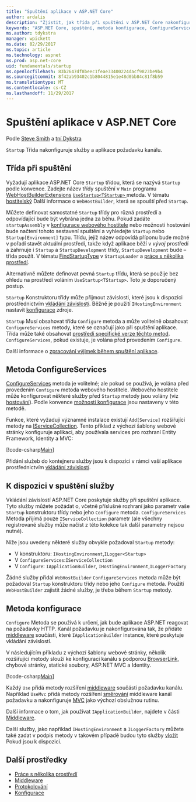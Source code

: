 ```yaml
---
title: "Spuštění aplikace v ASP.NET Core"
author: ardalis
description: "Zjistit, jak třída při spuštění v ASP.NET Core nakonfiguruje služby a aplikace požadavku kanálu."
keywords: "ASP.NET Core, spuštění, metoda konfigurace, ConfigureServices – metoda"
ms.author: tdykstra
manager: wpickett
ms.date: 02/29/2017
ms.topic: article
ms.technology: aspnet
ms.prod: asp.net-core
uid: fundamentals/startup
ms.openlocfilehash: 83b2647df8beec1feae33400224dacf9823be9b4
ms.sourcegitcommit: 8f42ab93402c1b8044815e1e48d0bb84c81f8b59
ms.translationtype: MT
ms.contentlocale: cs-CZ
ms.lasthandoff: 11/29/2017
---
```

# <a name="application-startup-in-aspnet-core"></a>Spuštění aplikace v ASP.NET Core

Podle [Steve Smith](https://ardalis.com/) a [tní Dykstra](https://github.com/tdykstra/)

`Startup` Třída nakonfiguruje služby a aplikace požadavku kanálu.

## <a name="the-startup-class"></a>Třída při spuštění

Vyžadují aplikace ASP.NET Core `Startup` třídou, která se nazývá `Startup` podle konvence. Zadejte název třídy spuštění v `Main` programu [WebHostBuilderExtensions](https://docs.microsoft.com/aspnet/core/api/microsoft.aspnetcore.hosting.webhostbuilderextensions) [ `UseStartup<TStartup>` ](https://docs.microsoft.com/aspnet/core/api/microsoft.aspnetcore.hosting.webhostbuilderextensions#Microsoft_AspNetCore_Hosting_WebHostBuilderExtensions_UseStartup__1_Microsoft_AspNetCore_Hosting_IWebHostBuilder_) metoda. V tématu [hostitelský](xref:fundamentals/hosting) Další informace o `WebHostBuilder`, která se spouští před `Startup`.

Můžete definovat samostatné `Startup` třídy pro různá prostředí a odpovídající bude být vybrána jedna za běhu. Pokud zadáte `startupAssembly` v [konfigurace webového hostitele](https://docs.microsoft.com/aspnet/core/fundamentals/hosting?tabs=aspnetcore2x#configuring-a-host) nebo možnosti hostování bude načtení tohoto sestavení spuštění a vyhledejte `Startup` nebo `Startup[Environment]` typu. Třídu, jejíž název odpovídá příponu bude možné v pořadí stavět aktuální prostředí, takže když aplikace běží v *vývoj* prostředí a zahrnuje i `Startup` a `StartupDevelopment` třídy, `StartupDevelopment` bude – třída použít. V tématu [FindStartupType](https://github.com/aspnet/Hosting/blob/rel/1.1.0/src/Microsoft.AspNetCore.Hosting/Internal/StartupLoader.cs) v `StartupLoader` a [práce s několika prostředí](environments.md#startup-conventions).

Alternativně můžete definovat pevná `Startup` třídu, která se použije bez ohledu na prostředí voláním `UseStartup<TStartup>`. Toto je doporučený postup.

`Startup` Konstruktoru třídy může přijmout závislosti, které jsou k dispozici prostřednictvím [vkládání závislostí](xref:fundamentals/dependency-injection). Běžně je použití `IHostingEnvironment` nastavit [konfigurace](xref:fundamentals/configuration/index) zdroje.

`Startup` Musí obsahovat třídu `Configure` metoda a může volitelně obsahovat `ConfigureServices` metody, které se označují jako při spuštění aplikace. Třída může také obsahovat [prostředí specifické verze těchto metod](xref:fundamentals/environments#startup-conventions). `ConfigureServices`, pokud existuje, je volána před provedením `Configure`.

Další informace o [zpracování výjimek během spuštění aplikace](xref:fundamentals/error-handling#startup-exception-handling).

## <a name="the-configureservices-method"></a>Metoda ConfigureServices

[ConfigureServices](https://docs.microsoft.com/aspnet/core/api/microsoft.aspnetcore.hosting.startupbase#Microsoft_AspNetCore_Hosting_StartupBase_ConfigureServices_Microsoft_Extensions_DependencyInjection_IServiceCollection_) metoda je volitelné; ale pokud se používá, je volána před provedením `Configure` metoda webového hostitele. Webového hostitele může konfigurovat některé služby před ``Startup`` metody jsou volány (viz [hostování](xref:fundamentals/hosting)). Podle konvence [možnosti konfigurace](xref:fundamentals/configuration/index) jsou nastaveny v této metodě.

Funkce, které vyžadují významné instalace existují `Add[Service]` rozšiřující metody na [IServiceCollection](https://docs.microsoft.com/aspnet/core/api/microsoft.extensions.dependencyinjection.iservicecollection). Tento příklad z výchozí šablony webové stránky konfiguruje aplikaci, aby používala services pro rozhraní Entity Framework, Identity a MVC:

[!code-csharp[Main](../common/samples/WebApplication1/Startup.cs?highlight=4,7,11&start=40&end=55)]

Přidání služeb do kontejneru služby jsou k dispozici v rámci vaší aplikace prostřednictvím [vkládání závislostí](xref:fundamentals/dependency-injection).

## <a name="services-available-in-startup"></a>K dispozici v spuštění služby

Vkládání závislostí ASP.NET Core poskytuje služby při spuštění aplikace. Tyto služby můžete požádat o, včetně příslušné rozhraní jako parametr vaše `Startup` konstruktoru třídy nebo jeho `Configure` metoda. `ConfigureServices` Metoda přijímá pouze `IServiceCollection` parametr (ale všechny registrované služby může načíst z této kolekce tak další parametry nejsou nutné).

Níže jsou uvedeny některé služby obvykle požadoval `Startup` metody:

* V konstruktoru: `IHostingEnvironment`,`ILogger<Startup>`
* V `ConfigureServices`:`IServiceCollection`
* V `Configure`: `IApplicationBuilder`, `IHostingEnvironment`,`ILoggerFactory`

Žádné služby přidal ``WebHostBuilder`` ``ConfigureServices`` metoda může být požadoval ``Startup`` konstruktoru třídy nebo jeho ``Configure`` metoda. Použití `WebHostBuilder` zajistit žádné služby, je třeba během `Startup` metody.

## <a name="the-configure-method"></a>Metoda konfigurace

`Configure` Metoda se používá k určení, jak bude aplikace ASP.NET reagovat na požadavky HTTP. Kanál požadavku je nakonfigurována tak, že přidáte [middleware](middleware.md) součásti, které `IApplicationBuilder` instance, které poskytuje vkládání závislostí.

V následujícím příkladu z výchozí šablony webové stránky, několik rozšiřující metody slouží ke konfiguraci kanálu s podporou [BrowserLink](http://vswebessentials.com/features/browserlink), chybové stránky, statické soubory, ASP.NET MVC a Identity.

[!code-csharp[Main](../common/samples/WebApplication1/Startup.cs?highlight=8,9,10,14,17,19,21&start=58&end=84)]

Každý `Use` přidá metody rozšíření [middleware](xref:fundamentals/middleware) součásti požadavku kanálu. Například `UseMvc` přidá metody rozšíření [směrování](routing.md) middleware kanál požadavku a nakonfiguruje [MVC](xref:mvc/overview) jako výchozí obslužnou rutinu.

Další informace o tom, jak používat `IApplicationBuilder`, najdete v části [Middleware](xref:fundamentals/middleware).

Další služby, jako například `IHostingEnvironment` a `ILoggerFactory` můžete také zadat v podpis metody v takovém případě budou tyto služby [vložit](dependency-injection.md) Pokud jsou k dispozici. 

## <a name="additional-resources"></a>Další prostředky

* [Práce s několika prostředí](xref:fundamentals/environments)
* [Middleware](xref:fundamentals/middleware)
* [Protokolování](xref:fundamentals/logging/index)
* [Konfigurace](xref:fundamentals/configuration/index)
